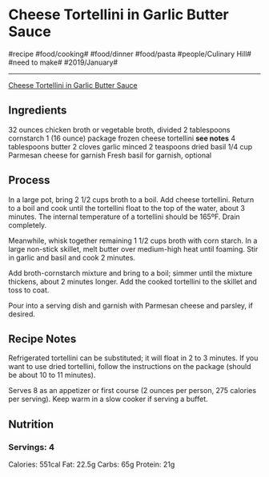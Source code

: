 # Cheese Tortellini in Garlic Butter Sauce
#recipe #food/cooking# #food/dinner #food/pasta #people/Culinary Hill# #need to make# #2019/January#
- - - -
[Cheese Tortellini in Garlic Butter Sauce](https://www.culinaryhill.com/cheese-tortellini-in-garlic-basil-sauce/)

## Ingredients
32 ounces chicken broth or vegetable broth, divided
2 tablespoons cornstarch
1 (16 ounce) package frozen cheese tortellini 
	**see notes**
4 tablespoons butter
2 cloves garlic minced
2 teaspoons dried basil
1/4 cup Parmesan cheese for garnish
Fresh basil for garnish, optional

## Process
In a large pot, bring 2 1/2 cups broth to a boil. Add cheese tortellini. Return to a boil and cook until the tortellini float to the top of the water, about 3 minutes. The internal temperature of a tortellini should be 165ºF. Drain completely.

Meanwhile, whisk together remaining 1 1/2 cups broth with corn starch. In a large non-stick skillet, melt butter over medium-high heat until foaming. Stir in garlic and basil and cook 2 minutes.

Add broth-cornstarch mixture and bring to a boil; simmer until the mixture thickens, about 2 minutes longer. Add the cooked tortellini to the skillet and toss to coat.

Pour into a serving dish and garnish with Parmesan cheese and parsley, if desired.

## Recipe Notes
Refrigerated tortellini can be substituted; it will float in 2 to 3 minutes. If you want to use dried tortellini, follow the instructions on the package (should be about 10 to 11 minutes).

Serves 8 as an appetizer or first course (2 ounces per person, 275 calories per serving). Keep warm in a slow cooker if serving a buffet.

## Nutrition
### Servings: 4
Calories: 551cal
Fat: 22.5g
Carbs: 65g
Protein: 21g